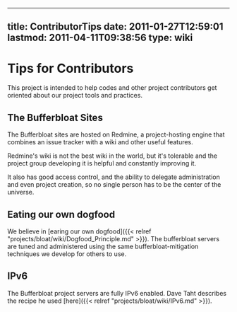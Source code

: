 
---
title: ContributorTips
date: 2011-01-27T12:59:01
lastmod: 2011-04-11T09:38:56
type: wiki
---
Tips for Contributors
=====================

This project is intended to help codes and other project contributors
get oriented about our project tools and practices.

The Bufferbloat Sites
---------------------

The Bufferbloat sites are hosted on Redmine, a project-hosting engine
that combines an issue tracker with a wiki and other useful features.

Redmine's wiki is not the best wiki in the world, but it's tolerable and
the project group developing it is helpful and constantly improving it.

It also has good access control, and the ability to delegate
administration and even project creation, so no single person has to be
the center of the universe.

Eating our own dogfood
----------------------

We believe in [earing our own dogfood]({{< relref "projects/bloat/wiki/Dogfood_Principle.md" >}}).
The bufferbloat servers are tuned and administered using the same
bufferbloat-mitigation techniques we develop for others to use.

IPv6
----

The Bufferbloat project servers are fully IPv6 enabled. Dave Taht
describes the recipe he used [here]({{< relref "projects/bloat/wiki/IPv6.md" >}}).
